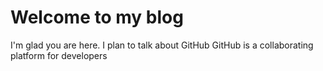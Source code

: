 # Welcome to my blog

I'm glad you are here. I plan to talk about GitHub
GitHub is a collaborating platform for developers
